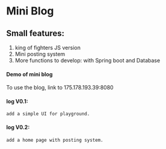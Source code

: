 # Mini Blog
## Small features:
1. king of fighters JS version
2. Mini posting system
3. More functions to develop: with Spring boot and Database

#### Demo of mini blog

To use the blog, link to 175.178.193.39:8080

#### log V0.1:
	add a simple UI for playground.

#### log V0.2:
	add a home page with posting system.
